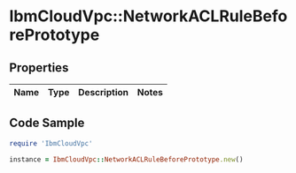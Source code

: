 # IbmCloudVpc::NetworkACLRuleBeforePrototype

## Properties

Name | Type | Description | Notes
------------ | ------------- | ------------- | -------------

## Code Sample

```ruby
require 'IbmCloudVpc'

instance = IbmCloudVpc::NetworkACLRuleBeforePrototype.new()
```


